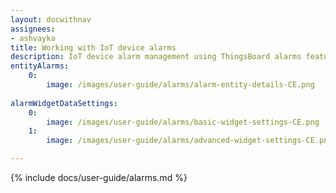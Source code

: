 ```yaml
---
layout: docwithnav
assignees:
- ashvayka
title: Working with IoT device alarms
description: IoT device alarm management using ThingsBoard alarms feature
entityAlarms:
    0:
        image: /images/user-guide/alarms/alarm-entity-details-CE.png
        
alarmWidgetDataSettings:
    0:
        image: /images/user-guide/alarms/basic-widget-settings-CE.png
    1:
        image: /images/user-guide/alarms/advanced-widget-settings-CE.png        

---
```


{% include docs/user-guide/alarms.md %}